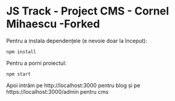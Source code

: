 # JS Track - Project CMS - Cornel Mihaescu -Forked

Pentru a instala dependențele (e nevoie doar la început):
```
npm install
```

Pentru a porni proiectul:
```
npm start
```

Apoi intrăm pe http://localhost:3000 pentru blog și pe https://localhost:3000/admin pentru cms
